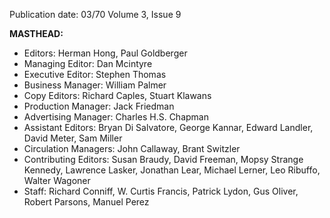 Publication date: 03/70
Volume 3, Issue 9

**MASTHEAD:**
- Editors: Herman Hong, Paul Goldberger
- Managing Editor: Dan Mcintyre
- Executive Editor: Stephen Thomas
- Business Manager: William Palmer
- Copy Editors: Richard Caples, Stuart Klawans
- Production Manager: Jack Friedman
- Advertising Manager: Charles H.S. Chapman
- Assistant Editors: Bryan Di Salvatore, George Kannar, Edward Landler, David Meter, Sam Miller
- Circulation Managers: John Callaway, Brant Switzler
- Contributing Editors: Susan Braudy, David Freeman, Mopsy Strange Kennedy, Lawrence Lasker, Jonathan Lear, Michael Lerner, Leo Ribuffo, Walter Wagoner
- Staff: Richard Conniff, W. Curtis Francis, Patrick Lydon, Gus Oliver, Robert Parsons, Manuel Perez

